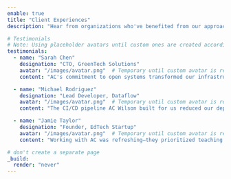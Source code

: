 ```yaml
---
enable: true
title: "Client Experiences"
description: "Hear from organizations who've benefited from our approach to open, transparent, and empowering technology solutions."

# Testimonials
# Note: Using placeholder avatars until custom ones are created according to specs in assets/images/testimonials/avatar-specs.md
testimonials:
  - name: "Sarah Chen"
    designation: "CTO, GreenTech Solutions"
    avatar: "/images/avatar.png"  # Temporary until custom avatar is ready
    content: "AC's commitment to open systems transformed our infrastructure. Instead of being locked into proprietary solutions, we now have a flexible, maintainable system our team fully understands and can extend. The documentation and knowledge transfer were exceptional."

  - name: "Michael Rodriguez"
    designation: "Lead Developer, Dataflow"
    avatar: "/images/avatar.png"  # Temporary until custom avatar is ready
    content: "The CI/CD pipeline AC Wilson built for us reduced our deployment times by 70% while improving reliability. What impressed me most was the focus on making the system transparent and accessible to everyone on the team, not just DevOps specialists."

  - name: "Jamie Taylor"
    designation: "Founder, EdTech Startup"
    avatar: "/images/avatar.png"  # Temporary until custom avatar is ready
    content: "Working with AC was refreshing—they prioritized teaching our team how systems worked rather than creating dependency. Our web services are rock-solid, and because of AC's emphasis on documentation and knowledge sharing, we can maintain everything in-house."

# don't create a separate page
_build:
  render: "never"
---
```

